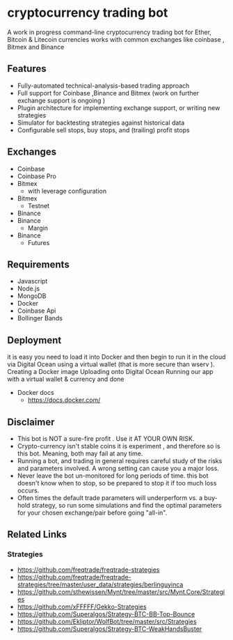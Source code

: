 # cryptocurrency trading bot

A work in progress command-line cryptocurrency trading bot for Ether, Bitcoin & Litecoin currencies works with common exchanges like coinbase , Bitmex and Binance

## Features

- Fully-automated technical-analysis-based trading approach
- Full support for Coinbase ,Binance and Bitmex (work on further exchange support is ongoing )
- Plugin architecture for implementing exchange support, or writing new strategies
- Simulator for backtesting strategies against historical data
- Configurable sell stops, buy stops, and (trailing) profit stops

## Exchanges

- Coinbase
- Coinbase Pro
- Bitmex
  - with leverage configuration
- Bitmex
  - Testnet
- Binance
- Binance
  - Margin
- Binance
  - Futures

## Requirements

- Javascript
- Node.js
- MongoDB
- Docker
- Coinbase Api
- Bollinger Bands

## Deployment

it is easy you need to load it into Docker and then begin to run it in the cloud via Digital Ocean using a virtual wallet (that is more secure than wserv ). Creating a Docker image Uploading onto Digital Ocean Running our app with a virtual wallet & currency and done

- Docker docs
  - https://docs.docker.com/

## Disclaimer

- This bot is NOT a sure-fire profit . Use it AT YOUR OWN RISK.
- Crypto-currency isn't stable coins it is experiment , and therefore so is this bot. Meaning, both may fail at any time.
- Running a bot, and trading in general requires careful study of the risks and parameters involved. A wrong setting can cause you a major loss.
- Never leave the bot un-monitored for long periods of time. this bot doesn't know when to stop, so be prepared to stop it if too much loss occurs.
- Often times the default trade parameters will underperform vs. a buy-hold strategy, so run some simulations and find the optimal parameters for your chosen exchange/pair before going "all-in".

## Related Links

### Strategies

- https://github.com/freqtrade/freqtrade-strategies
- https://github.com/freqtrade/freqtrade-strategies/tree/master/user_data/strategies/berlinguyinca
- https://github.com/sthewissen/Mynt/tree/master/src/Mynt.Core/Strategies
- https://github.com/xFFFFF/Gekko-Strategies
- https://github.com/Superalgos/Strategy-BTC-BB-Top-Bounce
- https://github.com/Ekliptor/WolfBot/tree/master/src/Strategies
- https://github.com/Superalgos/Strategy-BTC-WeakHandsBuster
